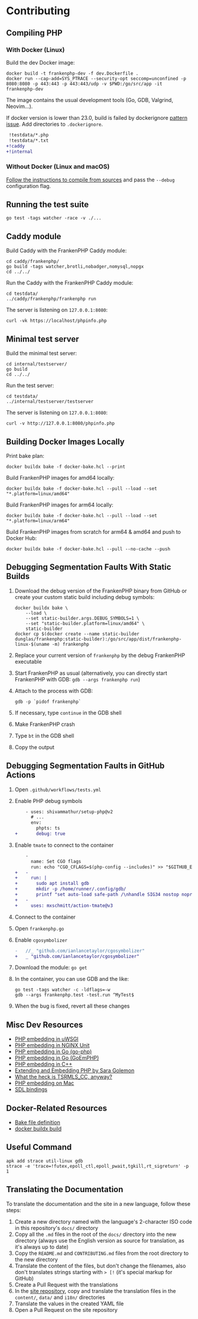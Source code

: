 # Contributing

## Compiling PHP

### With Docker (Linux)

Build the dev Docker image:

```console
docker build -t frankenphp-dev -f dev.Dockerfile .
docker run --cap-add=SYS_PTRACE --security-opt seccomp=unconfined -p 8080:8080 -p 443:443 -p 443:443/udp -v $PWD:/go/src/app -it frankenphp-dev
```

The image contains the usual development tools (Go, GDB, Valgrind, Neovim...).  

If docker version is lower than 23.0, build is failed by dockerignore [pattern issue](https://github.com/moby/moby/pull/42676). Add directories to `.dockerignore`.

```patch
 !testdata/*.php
 !testdata/*.txt
+!caddy
+!internal
```

### Without Docker (Linux and macOS)

[Follow the instructions to compile from sources](https://frankenphp.dev/docs/compile/) and pass the `--debug` configuration flag.

## Running the test suite

```console
go test -tags watcher -race -v ./...
```

## Caddy module

Build Caddy with the FrankenPHP Caddy module:

```console
cd caddy/frankenphp/
go build -tags watcher,brotli,nobadger,nomysql,nopgx
cd ../../
```

Run the Caddy with the FrankenPHP Caddy module:

```console
cd testdata/
../caddy/frankenphp/frankenphp run
```

The server is listening on `127.0.0.1:8080`:

```console
curl -vk https://localhost/phpinfo.php
```

## Minimal test server

Build the minimal test server:

```console
cd internal/testserver/
go build
cd ../../
```

Run the test server:

```console
cd testdata/
../internal/testserver/testserver
```

The server is listening on `127.0.0.1:8080`:

```console
curl -v http://127.0.0.1:8080/phpinfo.php
```

## Building Docker Images Locally

Print bake plan:

```console
docker buildx bake -f docker-bake.hcl --print
```

Build FrankenPHP images for amd64 locally:

```console
docker buildx bake -f docker-bake.hcl --pull --load --set "*.platform=linux/amd64"
```

Build FrankenPHP images for arm64 locally:

```console
docker buildx bake -f docker-bake.hcl --pull --load --set "*.platform=linux/arm64"
```

Build FrankenPHP images from scratch for arm64 & amd64 and push to Docker Hub:

```console
docker buildx bake -f docker-bake.hcl --pull --no-cache --push
```

## Debugging Segmentation Faults With Static Builds

1. Download the debug version of the FrankenPHP binary from GitHub or create your custom static build including debug symbols:

    ```console
    docker buildx bake \
        --load \
        --set static-builder.args.DEBUG_SYMBOLS=1 \
        --set "static-builder.platform=linux/amd64" \
        static-builder
    docker cp $(docker create --name static-builder dunglas/frankenphp:static-builder):/go/src/app/dist/frankenphp-linux-$(uname -m) frankenphp
    ```

2. Replace your current version of `frankenphp` by the debug FrankenPHP executable
3. Start FrankenPHP as usual (alternatively, you can directly start FrankenPHP with GDB: `gdb --args frankenphp run`)
4. Attach to the process with GDB:

    ```console
    gdb -p `pidof frankenphp`
    ```

5. If necessary, type `continue` in the GDB shell
6. Make FrankenPHP crash
7. Type `bt` in the GDB shell
8. Copy the output

## Debugging Segmentation Faults in GitHub Actions

1. Open `.github/workflows/tests.yml`
2. Enable PHP debug symbols

    ```patch
        - uses: shivammathur/setup-php@v2
          # ...
          env:
            phpts: ts
    +       debug: true
    ```

3. Enable `tmate` to connect to the container

    ```patch
        -
          name: Set CGO flags
          run: echo "CGO_CFLAGS=$(php-config --includes)" >> "$GITHUB_ENV"
    +   -
    +     run: |
    +       sudo apt install gdb
    +       mkdir -p /home/runner/.config/gdb/
    +       printf "set auto-load safe-path /\nhandle SIG34 nostop noprint pass" > /home/runner/.config/gdb/gdbinit
    +   -
    +     uses: mxschmitt/action-tmate@v3
    ```

4. Connect to the container
5. Open `frankenphp.go`
6. Enable `cgosymbolizer`

    ```patch
    -	//_ "github.com/ianlancetaylor/cgosymbolizer"
    +	_ "github.com/ianlancetaylor/cgosymbolizer"
    ```

7. Download the module: `go get`
8. In the container, you can use GDB and the like:

    ```console
    go test -tags watcher -c -ldflags=-w
    gdb --args frankenphp.test -test.run ^MyTest$
    ```

9. When the bug is fixed, revert all these changes

## Misc Dev Resources

* [PHP embedding in uWSGI](https://github.com/unbit/uwsgi/blob/master/plugins/php/php_plugin.c)
* [PHP embedding in NGINX Unit](https://github.com/nginx/unit/blob/master/src/nxt_php_sapi.c)
* [PHP embedding in Go (go-php)](https://github.com/deuill/go-php)
* [PHP embedding in Go (GoEmPHP)](https://github.com/mikespook/goemphp)
* [PHP embedding in C++](https://gist.github.com/paresy/3cbd4c6a469511ac7479aa0e7c42fea7)
* [Extending and Embedding PHP by Sara Golemon](https://books.google.fr/books?id=zMbGvK17_tYC&pg=PA254&lpg=PA254#v=onepage&q&f=false)
* [What the heck is TSRMLS_CC, anyway?](http://blog.golemon.com/2006/06/what-heck-is-tsrmlscc-anyway.html)
* [PHP embedding on Mac](https://gist.github.com/jonnywang/61427ffc0e8dde74fff40f479d147db4)
* [SDL bindings](https://pkg.go.dev/github.com/veandco/go-sdl2@v0.4.21/sdl#Main)

## Docker-Related Resources

* [Bake file definition](https://docs.docker.com/build/customize/bake/file-definition/)
* [docker buildx build](https://docs.docker.com/engine/reference/commandline/buildx_build/)

## Useful Command

```console
apk add strace util-linux gdb
strace -e 'trace=!futex,epoll_ctl,epoll_pwait,tgkill,rt_sigreturn' -p 1
```

## Translating the Documentation

To translate the documentation and the site in a new language,
follow these steps:

1. Create a new directory named with the language's 2-character ISO code in this repository's `docs/` directory
2. Copy all the `.md` files in the root of the `docs/` directory into the new directory (always use the English version as source for translation, as it's always up to date)
3. Copy the `README.md` and `CONTRIBUTING.md` files from the root directory to the new directory
4. Translate the content of the files, but don't change the filenames, also don't translates strings starting with `> [!` (it's special markup for GitHub)
5. Create a Pull Request with the translations
6. In the [site repository](https://github.com/dunglas/frankenphp-website/tree/main), copy and translate the translation files in the `content/`, `data/` and `i18n/` directories
7. Translate the values in the created YAML file
8. Open a Pull Request on the site repository
